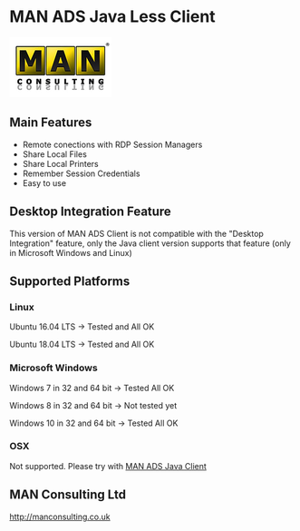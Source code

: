 # MAN ADS Java Less Client

![Man Consulting Logo](https://github.com/bacgroup/man_ovd_client/raw/develop/manconsultinglogo.png)

## Main Features

* Remote conections with RDP Session Managers
* Share Local Files
* Share Local Printers
* Remember Session Credentials
* Easy to use

## Desktop Integration Feature

This version of MAN ADS Client is not compatible with the "Desktop Integration" feature, only the Java client version supports that feature (only in Microsoft Windows and Linux)

## Supported Platforms

### Linux

Ubuntu 16.04 LTS -> Tested and All OK

Ubuntu 18.04 LTS -> Tested and All OK

### Microsoft Windows

Windows 7 in 32 and 64 bit -> Tested All OK

Windows 8 in 32 and 64 bit -> Not tested yet

Windows 10 in 32 and 64 bit -> Tested All OK

### OSX

Not supported. Please try with [MAN ADS Java Client](https://github.com/bacgroup/man_ovd_client)

## MAN Consulting Ltd

http://manconsulting.co.uk
